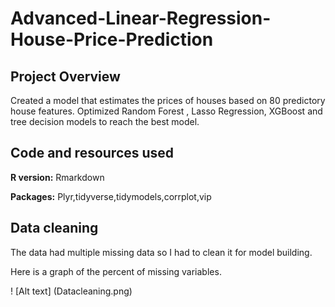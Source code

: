 # Advanced-Linear-Regression-House-Price-Prediction
## Project Overview
Created a model that estimates the prices of houses based on 80 predictory house features.
Optimized Random Forest , Lasso Regression, XGBoost and tree decision models to reach the best model.

## Code and resources used
**R version:** Rmarkdown

**Packages:** Plyr,tidyverse,tidymodels,corrplot,vip

## Data cleaning

The data had multiple missing data so I had to clean it for model building.

Here is a graph of the percent of missing variables.

! [Alt text] (Datacleaning.png)

